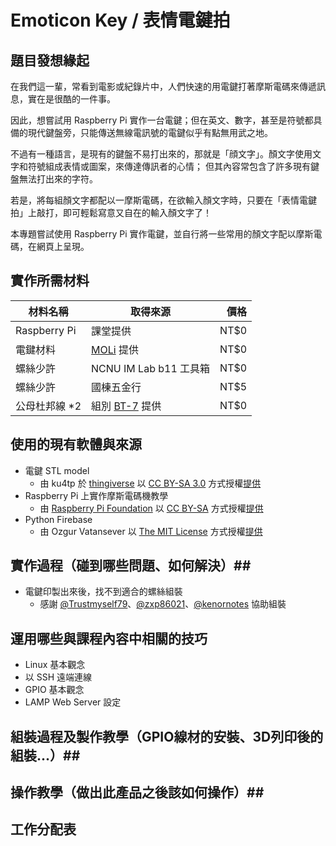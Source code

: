 # Emoticon Key / 表情電鍵拍 #

## 題目發想緣起 ##

在我們這一輩，常看到電影或紀錄片中，人們快速的用電鍵打著摩斯電碼來傳遞訊息，實在是很酷的一件事。

因此，想嘗試用 Raspberry Pi 實作一台電鍵；但在英文、數字，甚至是符號都具備的現代鍵盤旁，只能傳送無線電訊號的電鍵似乎有點無用武之地。

不過有一種語言，是現有的鍵盤不易打出來的，那就是「顔文字」。顏文字使用文字和符號組成表情或圖案，來傳達傳訊者的心情；
但其內容常包含了許多現有鍵盤無法打出來的字符。

若是，將每組顏文字都配以一摩斯電碼，在欲輸入顏文字時，只要在「表情電鍵拍」上敲打，即可輕鬆寫意又自在的輸入顏文字了！

本專題嘗試使用 Raspberry Pi 實作電鍵，並自行將一些常用的顏文字配以摩斯電碼，在網頁上呈現。

## 實作所需材料 ##

| 材料名稱 | 取得來源 | 價格 |
| --- | --- | ---: |
| Raspberry Pi | 課堂提供 | NT$0 |
| 電鍵材料 | [MOLi](https://www.facebook.com/MOLi.rocks) 提供 | NT$0 |
| 螺絲少許 | NCNU IM Lab b11 工具箱 | NT$0 |
| 螺絲少許 | 國棟五金行 | NT$5 |
| 公母杜邦線 *2 | 組別 [BT-7](https://github.com/NCNU-OpenSource/BT-7) 提供 | NT$0 |

## 使用的現有軟體與來源 ##

  - 電鍵 STL model
    - 由 ku4tp 於 [thingiverse](http://www.thingiverse.com) 以 [CC BY-SA 3.0](http://creativecommons.org/licenses/by-sa/3.0/) 方式授權[提供](http://www.thingiverse.com/thing:790879)
  - Raspberry Pi 上實作摩斯電碼機教學
    - 由 [Raspberry Pi Foundation](https://www.raspberrypi.org/) 以 [CC BY-SA](https://www.raspberrypi.org/creative-commons/) 方式授權[提供](https://www.raspberrypi.org/learning/morse-code/worksheet/)
  - Python Firebase
    - 由 Ozgur Vatansever 以 [The MIT License](https://github.com/ozgur/python-firebase/blob/master/LICENSE) 方式授權[提供](https://github.com/ozgur/python-firebase)

## 實作過程（碰到哪些問題、如何解決）##

  - 電鍵印製出來後，找不到適合的螺絲組裝
    - 感謝 [@Trustmyself79](https://github.com/Trustmyself79)、[@zxp86021](https://github.com/zxp86021)、[@kenornotes](https://github.com/kenornotes) 協助組裝

## 運用哪些與課程內容中相關的技巧 ##

  - Linux 基本觀念
  - 以 SSH 遠端連線
  - GPIO 基本觀念
  - LAMP Web Server 設定

## 組裝過程及製作教學（GPIO線材的安裝、3D列印後的組裝...）##
## 操作教學（做出此產品之後該如何操作）##
## 工作分配表 ##
